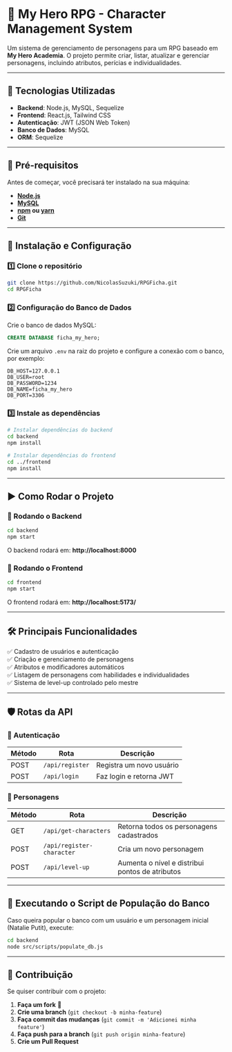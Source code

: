 # 📜 My Hero RPG - Character Management System

Um sistema de gerenciamento de personagens para um RPG baseado em **My Hero Academia**. O projeto permite criar, listar, atualizar e gerenciar personagens, incluindo atributos, perícias e individualidades.

---

## 🚀 **Tecnologias Utilizadas**
- **Backend**: Node.js, MySQL, Sequelize
- **Frontend**: React.js, Tailwind CSS
- **Autenticação**: JWT (JSON Web Token)
- **Banco de Dados**: MySQL
- **ORM**: Sequelize

---

## 📌 **Pré-requisitos**
Antes de começar, você precisará ter instalado na sua máquina:
- **[Node.js](https://nodejs.org/)**
- **[MySQL](https://www.mysql.com/)**
- **[npm](https://www.npmjs.com/) ou [yarn](https://yarnpkg.com/)**
- **[Git](https://git-scm.com/)**

---

## 🔧 **Instalação e Configuração**
### **1️⃣ Clone o repositório**
```bash
git clone https://github.com/NicolasSuzuki/RPGFicha.git
cd RPGFicha
```

### **2️⃣ Configuração do Banco de Dados**
Crie o banco de dados MySQL:
```sql
CREATE DATABASE ficha_my_hero;
```

Crie um arquivo `.env` na raiz do projeto e configure a conexão com o banco, por exemplo:
```env
DB_HOST=127.0.0.1
DB_USER=root
DB_PASSWORD=1234
DB_NAME=ficha_my_hero
DB_PORT=3306
```

### **3️⃣ Instale as dependências**
```bash
# Instalar dependências do backend
cd backend
npm install

# Instalar dependências do frontend
cd ../frontend
npm install
```

---

## ▶️ **Como Rodar o Projeto**
### **📌 Rodando o Backend**
```bash
cd backend
npm start
```
O backend rodará em: **http://localhost:8000**

### **📌 Rodando o Frontend**
```bash
cd frontend
npm start
```
O frontend rodará em: **http://localhost:5173/**

---

## 🛠 **Principais Funcionalidades**
✅ Cadastro de usuários e autenticação  
✅ Criação e gerenciamento de personagens  
✅ Atributos e modificadores automáticos  
✅ Listagem de personagens com habilidades e individualidades  
✅ Sistema de level-up controlado pelo mestre  

---

## 🛡 **Rotas da API**
### **🔹 Autenticação**
| Método | Rota               | Descrição                |
|--------|--------------------|--------------------------|
| POST   | `/api/register`     | Registra um novo usuário |
| POST   | `/api/login`        | Faz login e retorna JWT  |

### **🔹 Personagens**
| Método | Rota                | Descrição                                      |
|--------|---------------------|------------------------------------------------|
| GET    | `/api/get-characters` | Retorna todos os personagens cadastrados      |
| POST   | `/api/register-character` | Cria um novo personagem                     |
| POST   | `/api/level-up`      | Aumenta o nível e distribui pontos de atributos |

---

## 📜 **Executando o Script de População do Banco**
Caso queira popular o banco com um usuário e um personagem inicial (Natalie Putit), execute:
```bash
cd backend
node src/scripts/populate_db.js
```

---

## 📌 **Contribuição**
Se quiser contribuir com o projeto:
1. **Faça um fork** 🍴
2. **Crie uma branch** (`git checkout -b minha-feature`)
3. **Faça commit das mudanças** (`git commit -m 'Adicionei minha feature'`)
4. **Faça push para a branch** (`git push origin minha-feature`)
5. **Crie um Pull Request**
